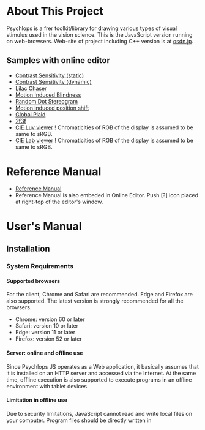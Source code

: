﻿About This Project
====================

Psychlops is a frer toolkit/library for drawing various types of visual stimulus used in the vision science. This is the JavaScript version running on web-browsers. Web-site of project including C++ version is at [osdn.jp](http://psychlops.osdn.jp/).


Samples with online editor
----------------------------

- [Contrast Sensitivity (static)](https://hosokawakenchi.github.io/PsychlopsJS/psychlops.editor.html#samples/ContrastSensitivity_space.cpp)
- [Contrast Sensitivity (dynamic)](https://hosokawakenchi.github.io/PsychlopsJS/psychlops.editor.html#samples/ContrastSensitivity_temp.cpp)
- [Lilac Chaser](https://hosokawakenchi.github.io/PsychlopsJS/psychlops.editor.html#samples/visiome/LilacChaser.cpp)
- [Motion Induced Blindness](https://hosokawakenchi.github.io/PsychlopsJS/psychlops.editor.html#samples/visiome/MotionInducedBlindness.cpp)
- [Random Dot Stereogram](https://hosokawakenchi.github.io/PsychlopsJS/psychlops.editor.html#samples/visiome/RandomDotStereogram.cpp)
- [Motion induced position shift](https://hosokawakenchi.github.io/PsychlopsJS/psychlops.editor.html#samples/visiome/MotionInducedPositionShift.cpp)
- [Global Plaid](https://hosokawakenchi.github.io/PsychlopsJS/psychlops.editor.html#samples/visiome/GlobalPlaid_Shader.cpp)
- [2f3f](https://hosokawakenchi.github.io/PsychlopsJS/psychlops.editor.html#samples/visiome/2f3f.cpp)
- [CIE Luv viewer](https://hosokawakenchi.github.io/PsychlopsJS/psychlops.editor.html#samples/CIELuv_demo.cpp) ! Chromaticities of RGB of the display is assumed to be same to sRGB.
- [CIE Lab viewer](https://hosokawakenchi.github.io/PsychlopsJS/psychlops.editor.html#samples/CIELab_demo.cpp) ! Chromaticities of RGB of the display is assumed to be same to sRGB.


Reference Manual
======================

- [Reference Manual](https://hosokawakenchi.github.io/PsychlopsJS/import/doc/ReferenceManual)
- Reference Manual is also embeded in Online Editor. Push [?] icon placed at right-top of the editor's window.


User's Manual
======================

Installation
--------------

### System Requirements

#### Supported browsers
For the client, Chrome and Safari are recommended. Edge and Firefox are also supported. The latest version is strongly recommended for all the browsers.
- Chrome: version 60 or later
- Safari: version 10 or later
- Edge: version 11 or later
- Firefox: version 52 or later

#### Server: online and offline use
Since Psychlops JS operates as a Web application, it basically assumes that it is installed on an HTTP server and accessed via the Internet. At the same time, offline execution is also supported to execute programs in an offline environment with tablet devices.

#### Limitation in offline use
Due to security limitations, JavaScript cannot read and write local files on your computer. Program files should be directly written in <script> tag. Image files are needed to be linked by <img> tags before the loading image files by JavaScript program.


### Using Psychlops on the HTTP server

#### Installation
1.	Unzip all files from the package or git clone from server.
2.	Upload all the unzipped files on your HTTP server. The folder structure should be kept as is.
3.	Delete “index.html” in the top folder.
4.	Rename “index.online.html” to “index.html”.
5.	Access your HTTP server from web-browser. URL depends on your server setting.

### Using Psychlops on the local system

#### Installation
1.	Unzip all files from the package or git clone from server.
2.	Open “index.html” in the top folder of unzipped files in the local system.
3.	Try sample stimuli.
4.	Some functions are restricted in executing on the local system. For example, image files could not be loaded from local file system for security reason.


### Editing

#### Online use
Edit cpp files directly.

##### Editing index
Open “index.menu.html” at top of the Psychlops JS folder. Then, Please edit <li> elements inside the file. To open editor, write “psychlops.editor.html” inside the href attribute in the <a> element. To open experiment directly, write “psychlops.player.html” inside the href attribute.

#### Offline use
After editing cpp files, copy whole C++ programs inside the <textarea id="running_program"> element at the end of “psychlops.offline.template.html” file.


#### Editing index
Open “index.html” at top of the Psychlops JS folder. Then, Please edit <li> elements inside the <section id="menu_list"> element at the last of the file.


### Setup of test environment in local system
It is possible to test the online program in the local environment by running the HTTP server on the local system. Methods for executing the HTTP server in the local environment include the following, for example:
- (macOS and linux) Setup Apache server with package management system such as APT or MacPorts
- (Windows and macOS) Use third-party package to install Apache such as MAMP
- (Windows) Use Microsoft Visual Studio 


#### MAMP (for Windows and macOS)
1.	Download MAMP installer from official website (https://www.mamp.info/en/).
2.	Install MAMP. MAMP Pro is not needed.
3.	Place Psychlops JS files in MAMP’s “htdocs” folder.
4.	Access “localhost” from web-browser.
5.	Edit “index.menu.html” with favorite text editor to edit menu in index.html.
6.	Edit arbitrary cpp files with text editor.
